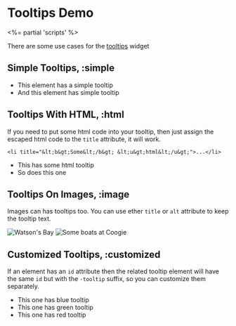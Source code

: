 # Tooltips Demo
<%= partial 'scripts' %>

There are some use cases for the [tooltips](/ui/tooltips) widget

## Simple Tooltips, :simple

<p>
  <ul class="tooltiped">
    <li title="Some tooltip" rel="tooltip">This element has a simple tooltip</li>
    <li title="Another tooltip" rel="tooltip">And this element has simple tooltip</li>
  </ul>
</p>

## Tooltips With HTML, :html

If you need to put some html code into your tooltip, then just assign the escaped html code
to the `title` attribute, it will work.

    <li title="&lt;b&gt;Some&lt;/b&gt; &lt;u&gt;html&lt;/u&gt;">...</li>

<p>
  <ul class="tooltiped">
    <li title="&lt;b&gt;Some&lt;/b&gt; &lt;u&gt;html&lt;/u&gt; code" rel="tooltip">This has some html tooltip</li>
    <li title="&lt;s&gt;Another&lt;/s&gt; &lt;i&gt;html&lt;/i&gt; code" rel="tooltip">So does this one</li>
  </ul>
</p>

## Tooltips On Images, :image

Images can has tooltips too. You can use ether `title` or `alt` attribute to keep the tooltip text.

<p>
  <img src="/images/test/1-thmb.jpg" rel="tooltip" title="Watson's Bay" />
  <img src="/images/test/2-thmb.jpg" rel="tooltip" alt="Some boats at Coogie" />
</p>

## Customized Tooltips, :customized

If an element has an `id` attribute then the related tooltip element will have the same `id`
but with the `-tooltip` suffix, so you can customize them separately.

<p>
  <ul class="tooltiped">
    <li title="Blue Tooltip" rel="tooltip" id="blue">This one has blue tooltip</li>
    <li title="Green Tooltip" rel="tooltip" id="green">This one has green tooltip</li>
    <li title="Red Tooltip" rel="tooltip" id="red">This one has red tooltip</li>
  </ul>
</p>
